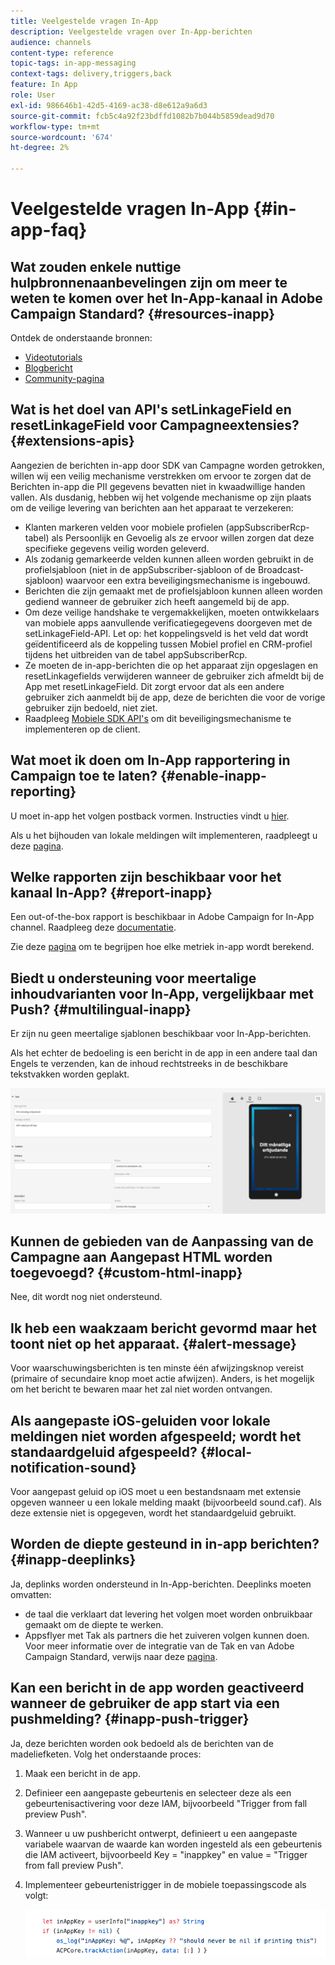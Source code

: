 ```yaml
---
title: Veelgestelde vragen In-App
description: Veelgestelde vragen over In-App-berichten
audience: channels
content-type: reference
topic-tags: in-app-messaging
context-tags: delivery,triggers,back
feature: In App
role: User
exl-id: 986646b1-42d5-4169-ac38-d8e612a9a6d3
source-git-commit: fcb5c4a92f23bdffd1082b7b044b5859dead9d70
workflow-type: tm+mt
source-wordcount: '674'
ht-degree: 2%

---
```



# Veelgestelde vragen In-App {#in-app-faq}

## Wat zouden enkele nuttige hulpbronnenaanbevelingen zijn om meer te weten te komen over het In-App-kanaal in Adobe Campaign Standard? {#resources-inapp}

Ontdek de onderstaande bronnen:

* [Videotutorials](https://experienceleague.adobe.com/docs/campaign-standard-learn/tutorials/communication-channels/mobile/in-app/in-app-message-overview.html)
* [Blogbericht](https://theblog.adobe.com/get-more-out-of-the-new-in-app-message-channel-from-adobe-campaign/)
* [Community-pagina](https://experienceleaguecommunities.adobe.com/t5/adobe-campaign-standard/ct-p/adobe-campaign-standard-community)

## Wat is het doel van API&#39;s setLinkageField en resetLinkageField voor Campagneextensies? {#extensions-apis}

Aangezien de berichten in-app door SDK van Campagne worden getrokken, willen wij een veilig mechanisme verstrekken om ervoor te zorgen dat de Berichten in-app die PII gegevens bevatten niet in kwaadwillige handen vallen. Als dusdanig, hebben wij het volgende mechanisme op zijn plaats om de veilige levering van berichten aan het apparaat te verzekeren:

* Klanten markeren velden voor mobiele profielen (appSubscriberRcp-tabel) als Persoonlijk en Gevoelig als ze ervoor willen zorgen dat deze specifieke gegevens veilig worden geleverd.
* Als zodanig gemarkeerde velden kunnen alleen worden gebruikt in de profielsjabloon (niet in de appSubscriber-sjabloon of de Broadcast-sjabloon) waarvoor een extra beveiligingsmechanisme is ingebouwd.
* Berichten die zijn gemaakt met de profielsjabloon kunnen alleen worden gediend wanneer de gebruiker zich heeft aangemeld bij de app.
* Om deze veilige handshake te vergemakkelijken, moeten ontwikkelaars van mobiele apps aanvullende verificatiegegevens doorgeven met de setLinkageField-API. Let op: het koppelingsveld is het veld dat wordt geïdentificeerd als de koppeling tussen Mobiel profiel en CRM-profiel tijdens het uitbreiden van de tabel appSubscriberRcp.
* Ze moeten de in-app-berichten die op het apparaat zijn opgeslagen en resetLinkagefields verwijderen wanneer de gebruiker zich afmeldt bij de App met resetLinkageField. Dit zorgt ervoor dat als een andere gebruiker zich aanmeldt bij de app, deze de berichten die voor de vorige gebruiker zijn bedoeld, niet ziet.
* Raadpleeg [Mobiele SDK API&#39;s](https://aep-sdks.gitbook.io/docs/using-mobile-extensions/adobe-campaign-standard/adobe-campaign-standard-api-reference) om dit beveiligingsmechanisme te implementeren op de client.

## Wat moet ik doen om In-App rapportering in Campaign toe te laten? {#enable-inapp-reporting}

U moet in-app het volgen postback vormen. Instructies vindt u [hier](https://helpx.adobe.com/campaign/kb/config-app-in-launch.html#InApptrackingpostback).

Als u het bijhouden van lokale meldingen wilt implementeren, raadpleegt u deze [pagina](../../administration/using/local-tracking.md).

## Welke rapporten zijn beschikbaar voor het kanaal In-App? {#report-inapp}

Een out-of-the-box rapport is beschikbaar in Adobe Campaign for In-App channel. Raadpleeg deze [documentatie](../../reporting/using/in-app-report.md).

Zie deze [pagina](../../reporting/using/indicator-calculation.md#in-app-delivery) om te begrijpen hoe elke metriek in-app wordt berekend.

## Biedt u ondersteuning voor meertalige inhoudvarianten voor In-App, vergelijkbaar met Push? {#multilingual-inapp}

Er zijn nu geen meertalige sjablonen beschikbaar voor In-App-berichten.

Als het echter de bedoeling is een bericht in de app in een andere taal dan Engels te verzenden, kan de inhoud rechtstreeks in de beschikbare tekstvakken worden geplakt.

![](assets/faq_inapp.png)

## Kunnen de gebieden van de Aanpassing van de Campagne aan Aangepast HTML worden toegevoegd? {#custom-html-inapp}

Nee, dit wordt nog niet ondersteund.

## Ik heb een waakzaam bericht gevormd maar het toont niet op het apparaat. {#alert-message}

Voor waarschuwingsberichten is ten minste één afwijzingsknop vereist (primaire of secundaire knop moet actie afwijzen). Anders, is het mogelijk om het bericht te bewaren maar het zal niet worden ontvangen.

## Als aangepaste iOS-geluiden voor lokale meldingen niet worden afgespeeld; wordt het standaardgeluid afgespeeld? {#local-notification-sound}

Voor aangepast geluid op iOS moet u een bestandsnaam met extensie opgeven wanneer u een lokale melding maakt (bijvoorbeeld sound.caf). Als deze extensie niet is opgegeven, wordt het standaardgeluid gebruikt.

## Worden de diepte gesteund in in-app berichten? {#inapp-deeplinks}

Ja, deplinks worden ondersteund in In-App-berichten. Deeplinks moeten omvatten:

* de taal die verklaart dat levering het volgen moet worden onbruikbaar gemaakt om de diepte te werken.
* Appsflyer met Tak als partners die het zuiveren volgen kunnen doen. Voor meer informatie over de integratie van de Tak en van Adobe Campaign Standard, verwijs naar deze [pagina](https://help.branch.io/using-branch/docs/adobe-campaign-standard-1).

## Kan een bericht in de app worden geactiveerd wanneer de gebruiker de app start via een pushmelding? {#inapp-push-trigger}

Ja, deze berichten worden ook bedoeld als de berichten van de madeliefketen. Volg het onderstaande proces:

1. Maak een bericht in de app.

1. Definieer een aangepaste gebeurtenis en selecteer deze als een gebeurtenisactivering voor deze IAM, bijvoorbeeld &quot;Trigger from fall preview Push&quot;.

1. Wanneer u uw pushbericht ontwerpt, definieert u een aangepaste variabele waarvan de waarde kan worden ingesteld als een gebeurtenis die IAM activeert, bijvoorbeeld Key = &quot;inappkey&quot; en value = &quot;Trigger from fall preview Push&quot;.

1. Implementeer gebeurtenistrigger in de mobiele toepassingscode als volgt:

   ![](assets/faq_inapp_2.png)
